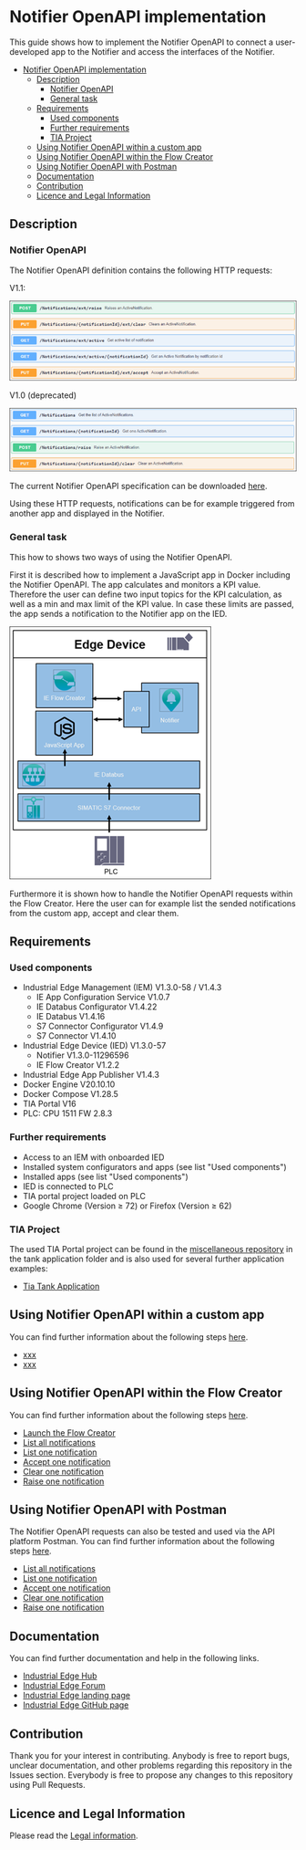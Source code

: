 # Notifier OpenAPI implementation

This guide shows how to implement the Notifier OpenAPI to connect a user-developed app to the Notifier and access the interfaces of the Notifier.

- [Notifier OpenAPI implementation](#notifier-openapi-implementation)
  - [Description](#description)
    - [Notifier OpenAPI](#notifier-openapi)
    - [General task](#general-task)
  - [Requirements](#requirements)
    - [Used components](#used-components)
    - [Further requirements](#further-requirements)
    - [TIA Project](#tia-project)
  - [Using Notifier OpenAPI within a custom app](#using-notifier-openapi-within-a-custom-app)
  - [Using Notifier OpenAPI within the Flow Creator](#using-notifier-openapi-within-the-flow-creator)
  - [Using Notifier OpenAPI with Postman](#using-notifier-openapi-with-postman)
  - [Documentation](#documentation)
  - [Contribution](#contribution)
  - [Licence and Legal Information](#licence-and-legal-information)

## Description

### Notifier OpenAPI

The Notifier OpenAPI definition contains the following HTTP requests:

V1.1:

![api-calls](docs/graphics/api_calls.png)

V1.0 (deprecated)

![api-calls-old](docs/graphics/api_calls_old.png)

The current Notifier OpenAPI specification can be downloaded [here](docs/Notifier%20OpenAPI.zip).

Using these HTTP requests, notifications can be for example triggered from another app and displayed in the Notifier.

### General task

This how to shows two ways of using the Notifier OpenAPI.

First it is described how to implement a JavaScript app in Docker including the Notifier OpenAPI. The app calculates and monitors a KPI value. Therefore the user can define two input topics for the KPI calculation, as well as a min and max limit of the KPI value. In case these limits are passed, the app sends a notification to the Notifier app on the IED.

![overview](docs/graphics/overview.png)

Furthermore it is shown how to handle the Notifier OpenAPI requests within the Flow Creator. Here the user can for example list the sended notifications from the custom app, accept and clear them.

## Requirements

### Used components

- Industrial Edge Management (IEM) V1.3.0-58 / V1.4.3
  - IE App Configuration Service V1.0.7
  - IE Databus Configurator V1.4.22
  - IE Databus V1.4.16
  - S7 Connector Configurator V1.4.9
  - S7 Connector V1.4.10
- Industrial Edge Device (IED) V1.3.0-57
  - Notifier V1.3.0-11296596
  - IE Flow Creator V1.2.2
- Industrial Edge App Publisher V1.4.3
- Docker Engine V20.10.10
- Docker Compose V1.28.5
- TIA Portal V16
- PLC: CPU 1511 FW 2.8.3

### Further requirements

- Access to an IEM with onboarded IED
- Installed system configurators and apps (see list "Used components")
- Installed apps (see list "Used components")
- IED is connected to PLC
- TIA portal project loaded on PLC
- Google Chrome (Version ≥ 72) or Firefox (Version ≥ 62)

### TIA Project

The used TIA Portal project can be found in the [miscellaneous repository](https://github.com/industrial-edge/miscellaneous) in the tank application folder and is also used for several further application examples:

- [Tia Tank Application](https://github.com/industrial-edge/miscellaneous/tree/main/tank%20application)

## Using Notifier OpenAPI within a custom app

You can find further information about the following steps [here](docs/App.md).

- [xxx](docs/App.md#)
- [xxx](docs/App.md#)

## Using Notifier OpenAPI within the Flow Creator

You can find further information about the following steps [here](docs/FlowCreator.md).

- [Launch the Flow Creator](docs/FlowCreator.md#launch-the-flow-creator)
- [List all notifications](docs/FlowCreator.md#list-all-notifications)
- [List one notification](docs/FlowCreator.md#list-one-notification)
- [Accept one notification](docs/FlowCreator.md#accept-one-notification)
- [Clear one notification](docs/FlowCreator.md#clear-one-notification)
- [Raise one notification](docs/FlowCreator.md#raise-one-notification)

## Using Notifier OpenAPI with Postman

The Notifier OpenAPI requests can also be tested and used via the API platform Postman.
You can find further information about the following steps [here](docs/Postman.md).

- [List all notifications](docs/Postman.md#list-all-notifications)
- [List one notification](docs/Postman.md#list-one-notification)
- [Accept one notification](docs/Postman.md#accept-one-notification)
- [Clear one notification](docs/Postman.md#clear-one-notification)
- [Raise one notification](docs/Postman.md#raise-one-notification)

## Documentation

You can find further documentation and help in the following links.

- [Industrial Edge Hub](https://iehub.eu1.edge.siemens.cloud/#/documentation)
- [Industrial Edge Forum](https://www.siemens.com/industrial-edge-forum)
- [Industrial Edge landing page](https://new.siemens.com/global/en/products/automation/topic-areas/industrial-edge/simatic-edge.html)
- [Industrial Edge GitHub page](https://github.com/industrial-edge)
  
## Contribution

Thank you for your interest in contributing. Anybody is free to report bugs, unclear documentation, and other problems regarding this repository in the Issues section. Everybody is free to propose any changes to this repository using Pull Requests.

## Licence and Legal Information

Please read the [Legal information](LICENSE.md).
